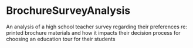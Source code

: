 # BrochureSurveyAnalysis
An analysis of a high school teacher survey regarding their preferences re: printed brochure materials and how it impacts their decision process for choosing an education tour for their students

